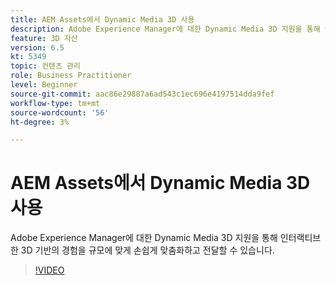 ```yaml
---
title: AEM Assets에서 Dynamic Media 3D 사용
description: Adobe Experience Manager에 대한 Dynamic Media 3D 지원을 통해 인터랙티브한 3D 기반의 경험을 규모에 맞게 손쉽게 맞춤화하고 전달할 수 있습니다
feature: 3D 자산
version: 6.5
kt: 5349
topic: 컨텐츠 관리
role: Business Practitioner
level: Beginner
source-git-commit: aac86e29887a6ad543c1ec696e4197514dda9fef
workflow-type: tm+mt
source-wordcount: '56'
ht-degree: 3%

---
```



# AEM Assets에서 Dynamic Media 3D 사용

Adobe Experience Manager에 대한 Dynamic Media 3D 지원을 통해 인터랙티브한 3D 기반의 경험을 규모에 맞게 손쉽게 맞춤화하고 전달할 수 있습니다.

>[!VIDEO](https://video.tv.adobe.com/v/35156/?quality=12&learn=on)
